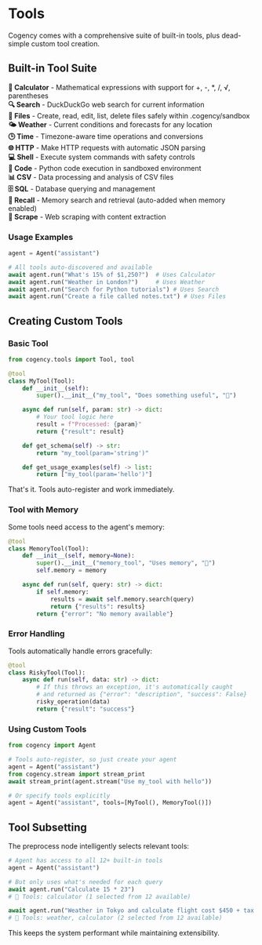 # Tools

Cogency comes with a comprehensive suite of built-in tools, plus dead-simple custom tool creation.

## Built-in Tool Suite

**🧮 Calculator** - Mathematical expressions with support for +, -, *, /, √, parentheses  
**🔍 Search** - DuckDuckGo web search for current information  
**📁 Files** - Create, read, edit, list, delete files safely within .cogency/sandbox  
**🌤️ Weather** - Current conditions and forecasts for any location  
**🕒 Time** - Timezone-aware time operations and conversions  
**🌐 HTTP** - Make HTTP requests with automatic JSON parsing  
**💻 Shell** - Execute system commands with safety controls  
**🐍 Code** - Python code execution in sandboxed environment  
**📊 CSV** - Data processing and analysis of CSV files  
**🗄️ SQL** - Database querying and management  
**🧠 Recall** - Memory search and retrieval (auto-added when memory enabled)  
**🔗 Scrape** - Web scraping with content extraction

### Usage Examples

```python
agent = Agent("assistant")

# All tools auto-discovered and available
await agent.run("What's 15% of $1,250?")  # Uses Calculator
await agent.run("Weather in London?")     # Uses Weather  
await agent.run("Search for Python tutorials") # Uses Search
await agent.run("Create a file called notes.txt") # Uses Files
```

## Creating Custom Tools

### Basic Tool

```python
from cogency.tools import Tool, tool

@tool
class MyTool(Tool):
    def __init__(self):
        super().__init__("my_tool", "Does something useful", "🔧")

    async def run(self, param: str) -> dict:
        # Your tool logic here
        result = f"Processed: {param}"
        return {"result": result}

    def get_schema(self) -> str:
        return "my_tool(param='string')"

    def get_usage_examples(self) -> list:
        return ["my_tool(param='hello')"]
```

That's it. Tools auto-register and work immediately.

### Tool with Memory

Some tools need access to the agent's memory:

```python
@tool
class MemoryTool(Tool):
    def __init__(self, memory=None):
        super().__init__("memory_tool", "Uses memory", "🧠")
        self.memory = memory

    async def run(self, query: str) -> dict:
        if self.memory:
            results = await self.memory.search(query)
            return {"results": results}
        return {"error": "No memory available"}
```

### Error Handling

Tools automatically handle errors gracefully:

```python
@tool
class RiskyTool(Tool):
    async def run(self, data: str) -> dict:
        # If this throws an exception, it's automatically caught
        # and returned as {"error": "description", "success": False}
        risky_operation(data)
        return {"result": "success"}
```

### Using Custom Tools

```python
from cogency import Agent

# Tools auto-register, so just create your agent
agent = Agent("assistant")
from cogency.stream import stream_print
await stream_print(agent.stream("Use my_tool with hello"))

# Or specify tools explicitly
agent = Agent("assistant", tools=[MyTool(), MemoryTool()])
```

## Tool Subsetting

The preprocess node intelligently selects relevant tools:

```python
# Agent has access to all 12+ built-in tools
agent = Agent("assistant")

# But only uses what's needed for each query
await agent.run("Calculate 15 * 23")
# 🔧 Tools: calculator (1 selected from 12 available)

await agent.run("Weather in Tokyo and calculate flight cost $450 + tax $67")  
# 🔧 Tools: weather, calculator (2 selected from 12 available)
```

This keeps the system performant while maintaining extensibility.
```
